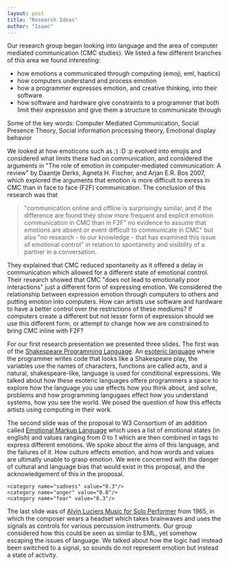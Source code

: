 ```yaml
---
layout: post
title: "Research Ideas"
author: "Isaac"
---
```


Our research group began looking into language and the area of computer mediated communication (CMC studies).
We listed a few different branches of this area we found interesting:
* how emotions a communicated through computing (emoji, eml, haptics)
* how  computers understand and process emotion 
* how a programmer expresses emotion, and creative thinking, into their software
* how software and hardware give constraints to a programmer that both limit their expression and give them a structure to communicate through


Some of the key words: Computer Mediated Communication, Social Presence Theory, Social information processing theory, Emotional display behavior 


We looked at how emoticons such as ;) :D :p evolved into emojis and considered what limits these had on communication, and considered the arguments in "The role of emotion in computer-mediated
communication: A review" by Daantje Derks, Agneta H. Fischer, and Arjan E.R. Bos 2007, which explored the arguments that emotion is more difficult to exress in CMC than in face to face (F2F) communication. The conclusion of this research was that 
>"communication online and offline is surprisingly similar, and if the difference are found they show more frequent and explicit emotion communication in CMC than in F2F"
>no evidence to assume that emotions are absent or event difficult to communicate in CMC" but also "no research - to our knowledge - that has examined this issue of emotional control" in relation to spontaneity and visibility of a partner in a conversation.

They explained that CMC reduced spontaneity as it offered a delay in communication which allowed for a different state of emotional control. Their research showed that CMC "does not lead to emotionally poor interactions" just a different form of expressing emotion. We considered the relationship between expression emotion through computers to others and putting emotion into computers. How can artists use software and hardware to have a better control over the restrictions of these mediums? If computers create a different but not lesser form of expression should we use this different form, or attempt to change how we are constrained to bring CMC inline with F2F?

For our first research presentation we presented three slides. The first was of the [Shakespeare Programming Language](http://shakespearelang.sourceforge.net/). An [esoteric language](https://esolangs.org/wiki/Main_Page) where the programmer writes code that looks like a Shakespeare play, the variables use the names of characters, functions are called acts, and a natural, shakespeare-like, language is used for conditional expressions. We talked about how these esoteric languages offere programmers a space to explore how the language you use effects how you think about, and solve, problems and how programming langugaes effect how you understand systems, how you see the world. We posed the question of how this effects artists using computing in their work.

The second slide was of the proposal to W3 Consortium of an addition called [Emotional Markup Language](https://www.w3.org/TR/emotionml/) which uses a list of emotional states (in english) and values ranging from 0 to 1 which are then combined in tags to express different emotions. We spoke about the aims of this language, and the failures of it. How culture effects emotion, and how words and values are ultimatly unable to grasp emotion. We were concerned with the danger of cultural and language bias that would exist in this proposal, and the acknowledgement of this in the proposal. 

><emotion category-set="http://www.w3.org/TR/emotion-voc/xml#big6">
    <category name="sadness" value="0.3"/>
    <category name="anger" value="0.8"/>
    <category name="fear" value="0.3"/>
</emotion>

The last slide was of [Alvin Luciers Music for Solo Performer](https://www.youtube.com/watch?v=bIPU2ynqy2Y) from 1965, in which the composer wears a headset which takes brainwaves and uses the signals as controls for various percussion instruments. Our group considered how this could be seen as similar to EML, yet somehow escaping the issues of language. We talked about how the logic had instead been switched to a signal, so sounds do not represent emotion but instead a state of activity. 